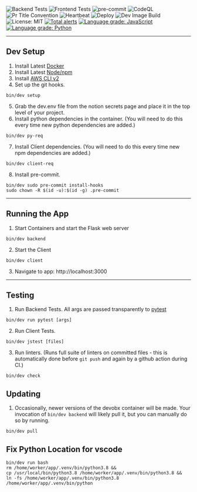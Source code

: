 ![Backend Tests](https://github.com/SyncM8/syncm8/actions/workflows/backendCI.yml/badge.svg)
![Frontend Tests](https://github.com/SyncM8/syncm8/actions/workflows/frontendCI.yml/badge.svg)
![pre-commit](https://github.com/SyncM8/syncm8/actions/workflows/pre-commit.yml/badge.svg)
![CodeQL](https://github.com/SyncM8/syncm8/actions/workflows/codeql-analysis.yml/badge.svg)
![Pr Title Convention](https://github.com/SyncM8/syncm8/actions/workflows/prTitle.yml/badge.svg)
![Heartbeat](https://github.com/SyncM8/syncm8/actions/workflows/heartbeat.yml/badge.svg)
![Deploy](https://github.com/SyncM8/syncm8/actions/workflows/CD.yml/badge.svg)
![Dev Image Build](https://github.com/SyncM8/syncm8/actions/workflows/devDockerBuild.yml/badge.svg)
![License: MIT](https://img.shields.io/badge/License-MIT-blue.svg)
[![Total alerts](https://img.shields.io/lgtm/alerts/g/SyncM8/syncm8.svg?logo=lgtm&logoWidth=18)](https://lgtm.com/projects/g/SyncM8/syncm8/alerts/)
[![Language grade: JavaScript](https://img.shields.io/lgtm/grade/javascript/g/SyncM8/syncm8.svg?logo=lgtm&logoWidth=18)](https://lgtm.com/projects/g/SyncM8/syncm8/context:javascript)
[![Language grade: Python](https://img.shields.io/lgtm/grade/python/g/SyncM8/syncm8.svg?logo=lgtm&logoWidth=18)](https://lgtm.com/projects/g/SyncM8/syncm8/context:python)

---
## Dev Setup

1. Install Latest [Docker](https://docs.docker.com/get-docker/)
2. Install Latest [Node/npm](https://nodejs.org/en/download/)
3. Install [AWS CLI v2](https://docs.aws.amazon.com/cli/latest/userguide/getting-started-install.html)
4. Set up the git hooks.
```shell
bin/dev setup
```
5. Grab the dev.env file from the notion secrets page and place it in the top level of your project.
6. Install python dependencies in the container. (You will need to do this every time new python dependencies are added.)
```shell
bin/dev py-req
```
7.  Install Client dependencies. (You will need to do this every time new npm dependencies are added.)
```shell
bin/dev client-req
```
8.  Install pre-commit.
``` shell
bin/dev sudo pre-commit install-hooks
sudo chown -R $(id -u):$(id -g) .pre-commit
```
---
## Running the App

1. Start Containers and start the Flask web server
```shell
bin/dev backend
```
2. Start the Client
```shell
bin/dev client
```
3. Navigate to app: http://localhost:3000

---
## Testing

1. Run Backend Tests. All args are passed transparently to [pytest](https://docs.pytest.org/en/6.2.x/getting-started.html)
```shell
bin/dev run pytest [args]
```
2. Run Client Tests.
```shell
bin/dev jstest [files]
```
3. Run linters. (Runs full suite of linters on committed files - this is automatically done before `git push` and again by a github action during CI.)
```shell
bin/dev check
```
## Updating

1. Occasionally, newer versions of the devobx container will be made. Your invocation of `bin/dev backend` will likely pull it, but you can manually do so by running.
```shell
bin/dev pull
```

## Fix Python Location for vscode

```shell
bin/dev run bash
rm /home/worker/app/.venv/bin/python3.8 &&
cp /usr/local/bin/python3.8 /home/worker/app/.venv/bin/python3.8 &&
ln -fs /home/worker/app/.venv/bin/python3.8 /home/worker/app/.venv/bin/python
```

